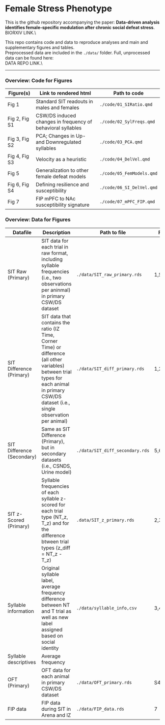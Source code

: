 # Female Stress Phenotype

This is the github repository accompanying the paper: **Data-driven analysis identifies female-specific modulation after chronic social defeat stress**.\
BIORXIV LINK.\

This repo contains code and data to reproduce analyses and main and supplementary figures and tables.\
Preprocessed data are included in the `./data/` folder. 
Full, unprocessed data can be found here:\
DATA REPO LINK.\

------------------------------------------------------------------------

### Overview: Code for Figures

| Figure(s)     | Link to rendered html                                       | Path to code              |
|---------------|-------------------------------------------------------------|---------------------------|
| Fig 1         | Standard SIT readouts in males and females                  | `./code/01_SIRatio.qmd`   |
| Fig 2, Fig S1 | CSW/DS induced changes in frequency of behavioral syllables | `./code/02_SylFreqs.qmd`  |
| Fig 3, Fig S2 | PCA; Changes in Up- and Downregulated syllables             | `./code/03_PCA.qmd`       |
| Fig 4, Fig S3 | Velocity as a heuristic                                     | `./code/04_DelVel.qmd`    |
| Fig 5         | Generalization to other female defeat models                | `./code/05_FemModels.qmd` |
| Fig 6, Fig S4 | Defining resilience and susceptibility                      | `./code/06_SI_DelVel.qmd` |
| Fig 7         | FIP mPFC to NAc susceptibility signature                    | `./code/07_mPFC_FIP.qmd`  |

### Overview: Data for Figures

| Datafile     | Description                                     | Path to file              | Figures | 
|--------------------------|----------------------------------|--------------------|------------------|
| SIT Raw (Primary) | SIT data for each trial in raw format, including syllable frequencies (i.e., two observations per aninmal) in primary CSW/DS dataset |`./data/SIT_raw_primary.rds`| 1,S1,S2,S3 |
| SIT Difference (Primary) | SIT data that contains the ratio (IZ Time, Corner Time) or difference (all other variables) between trial types for each animal in primary CSW/DS dataset (i.e., single observation per animal)|`./data/SIT_diff_primary.rds`| 1,2,3,4,5,6 |
| SIT Difference (Secondary) | Same as SIT Difference (Primary), but in secondary datasets (i.e., CSNDS, Urine model)|`./data/SIT_diff_secondary.rds`| 5,6 |
| SIT z-Scored (Primary) | Syllable frequencies of each syllable z-scored for each trial type (NT_z, T_z) and for the difference btween trial types (z_diff = NT_z - T_z) | `.data/SIT_z_primary.rds` | 2,3,S2 |
| Syllable information | Original syllable label, average frequency difference between NT and T trial as well as new label assigned based on social identity | `./data/syllable_info,csv` | 3,4,5 |
| Syllable descriptives | Average frequency 
| OFT (Primary) | OFT data for each animal in primary CSW/DS dataset | `./data/OFT_primary.rds` | S4 |
| FIP data | FIP data during SIT in Arena and IZ | `./data/FIP_data.rds` | 7 |